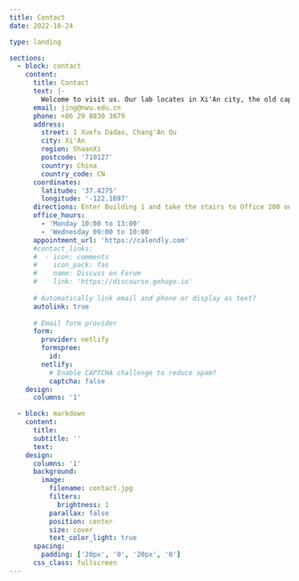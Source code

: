 ```yaml
---
title: Contact
date: 2022-10-24

type: landing

sections:
  - block: contact
    content:
      title: Contact
      text: |-
        Welcome to visit us. Our lab locates in Xi'An city, the old capital of acient China. We essentially root in our physics background included in the School of Physics in Northwest University, one of oldest university in China. Not as indicated by the university name, we are not literally in the nortwest of China, rather we are almost locating in the geological center of China. Feel free to contact us for a visit, or vitual discussion, exchange ideas or city visit.
      email: jing@nwu.edu.cn
      phone: +86 29 8830 3679
      address:
        street: 1 Xuefu Dadao, Chang'An Qu
        city: Xi'An
        region: ShaanXi
        postcode: '710127'
        country: China
        country_code: CN
      coordinates:
        latitude: '37.4275'
        longitude: '-122.1697'
      directions: Enter Building 1 and take the stairs to Office 200 on Floor 2
      office_hours:
        - 'Monday 10:00 to 13:00'
        - 'Wednesday 09:00 to 10:00'
      appointment_url: 'https://calendly.com'
      #contact_links:
      #  - icon: comments
      #    icon_pack: fas
      #    name: Discuss on Forum
      #    link: 'https://discourse.gohugo.io'
    
      # Automatically link email and phone or display as text?
      autolink: true
    
      # Email form provider
      form:
        provider: netlify
        formspree:
          id:
        netlify:
          # Enable CAPTCHA challenge to reduce spam?
          captcha: false
    design:
      columns: '1'

  - block: markdown
    content:
      title:
      subtitle: ''
      text:
    design:
      columns: '1'
      background:
        image: 
          filename: contact.jpg
          filters:
            brightness: 1
          parallax: false
          position: center
          size: cover
          text_color_light: true
      spacing:
        padding: ['20px', '0', '20px', '0']
      css_class: fullscreen
---
```

